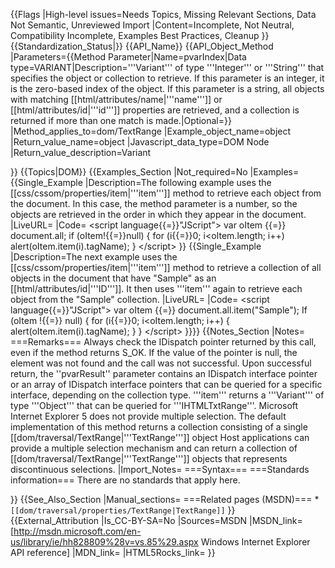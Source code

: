 {{Flags
|High-level issues=Needs Topics, Missing Relevant Sections, Data Not Semantic, Unreviewed Import
|Content=Incomplete, Not Neutral, Compatibility Incomplete, Examples Best Practices, Cleanup
}}
{{Standardization_Status|}}
{{API_Name}}
{{API_Object_Method
|Parameters={{Method Parameter|Name=pvarIndex|Data type=VARIANT|Description='''Variant''' of type '''Integer''' or '''String''' that specifies the object or collection to retrieve. If this parameter is an integer, it is the zero-based index of
the object. If this parameter is a string, all objects with matching
[[html/attributes/name|'''name''']] or [[html/attributes/id|'''id''']]
properties are retrieved, and a collection is returned if more than one match is made.|Optional=}}
|Method_applies_to=dom/TextRange
|Example_object_name=object
|Return_value_name=object
|Javascript_data_type=DOM Node
|Return_value_description=Variant


}}
{{Topics|DOM}}
{{Examples_Section
|Not_required=No
|Examples={{Single_Example
|Description=The following example uses the [[css/cssom/properties/item|'''item''']] method to retrieve each object from the document. In this case, the method parameter is a number, so the objects are retrieved in the order in which they appear in the document.
|LiveURL=
|Code=
&lt;script language{{=}}"JScript"&gt;
var oItem {{=}} document.all;
if (oItem!{{=}}null) {
    for (i{{=}}0; i&lt;oItem.length; i++) 
        alert(oItem.item(i).tagName);
}
&lt;/script&gt;
}}
{{Single_Example
|Description=The next example uses the [[css/cssom/properties/item|'''item''']] method to retrieve a collection of all objects in the document that have "Sample" as an [[html/attributes/id|'''ID''']]. It then uses '''item''' again to retrieve each object from the "Sample" collection.
|LiveURL=
|Code=
&lt;script language{{=}}"JScript"&gt;
var oItem {{=}} document.all.item("Sample");
If (oItem !{{=}} null) {
    for (i{{=}}0; i&lt;oItem.length; i++) {
        alert(oItem.item(i).tagName);
    }
}
&lt;/script&gt;
}}}}
{{Notes_Section
|Notes=
===Remarks===
Always check the IDispatch pointer returned by this call, even if the method returns S_OK. If the value of the pointer is null, the element was not found and the call was not successful.
Upon successful return, the ''pvarResult'' parameter contains an IDispatch interface pointer or an array of IDispatch interface pointers that can be queried for a specific interface, depending on the collection type.
'''item''' returns a '''Variant''' of type '''Object''' that can be queried for '''IHTMLTxtRange'''.
Microsoft Internet Explorer 5 does not provide multiple selection. The default implementation of this method returns a collection consisting of a single [[dom/traversal/TextRange|'''TextRange''']] object
Host applications can provide a multiple selection mechanism and can return a collection of [[dom/traversal/TextRange|'''TextRange''']] objects that represents discontinuous selections.
|Import_Notes=
===Syntax===
===Standards information===
There are no standards that apply here.

}}
{{See_Also_Section
|Manual_sections=
===Related pages (MSDN)===
*<code>[[dom/traversal/properties/TextRange|TextRange]]</code>
}}
{{External_Attribution
|Is_CC-BY-SA=No
|Sources=MSDN
|MSDN_link=[http://msdn.microsoft.com/en-us/library/ie/hh828809%28v=vs.85%29.aspx Windows Internet Explorer API reference]
|MDN_link=
|HTML5Rocks_link=
}}